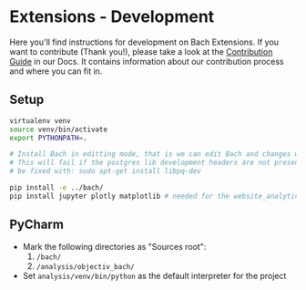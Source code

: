 # Extensions - Development

Here you'll find instructions for development on Bach Extensions. If you want to contribute (Thank you!), please take a look at the [Contribution Guide](https://www.objectiv.io/docs/the-project/contribute) in our Docs. It contains information about our contribution process and where you can fit in.

## Setup
```bash
virtualenv venv
source venv/bin/activate
export PYTHONPATH=.

# Install Bach in editting mode, that is we can edit Bach and changes will propagate.
# This will fail if the postgres lib development headers are not present if so, then on Ubuntu that can
# be fixed with: sudo apt-get install libpq-dev

pip install -e ../bach/
pip install jupyter plotly matplotlib # needed for the website_analytics.ipynb notebook
```


## PyCharm
* Mark the following directories as "Sources root":
   1. `/bach/`
   2. `/analysis/objectiv_bach/`
* Set `analysis/venv/bin/python` as the default interpreter for the project
